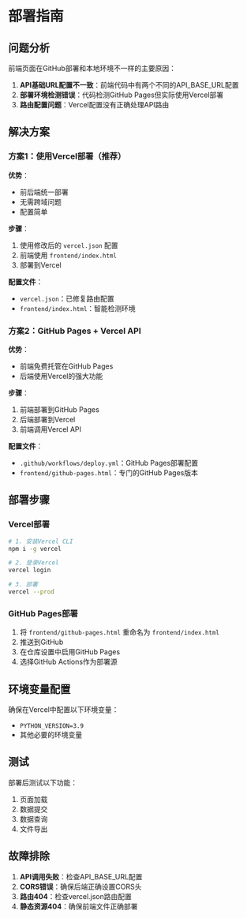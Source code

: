 # 部署指南

## 问题分析

前端页面在GitHub部署和本地环境不一样的主要原因：

1. **API基础URL配置不一致**：前端代码中有两个不同的API_BASE_URL配置
2. **部署环境检测错误**：代码检测GitHub Pages但实际使用Vercel部署
3. **路由配置问题**：Vercel配置没有正确处理API路由

## 解决方案

### 方案1：使用Vercel部署（推荐）

**优势**：
- 前后端统一部署
- 无需跨域问题
- 配置简单

**步骤**：
1. 使用修改后的 `vercel.json` 配置
2. 前端使用 `frontend/index.html`
3. 部署到Vercel

**配置文件**：
- `vercel.json`：已修复路由配置
- `frontend/index.html`：智能检测环境

### 方案2：GitHub Pages + Vercel API

**优势**：
- 前端免费托管在GitHub Pages
- 后端使用Vercel的强大功能

**步骤**：
1. 前端部署到GitHub Pages
2. 后端部署到Vercel
3. 前端调用Vercel API

**配置文件**：
- `.github/workflows/deploy.yml`：GitHub Pages部署配置
- `frontend/github-pages.html`：专门的GitHub Pages版本

## 部署步骤

### Vercel部署
```bash
# 1. 安装Vercel CLI
npm i -g vercel

# 2. 登录Vercel
vercel login

# 3. 部署
vercel --prod
```

### GitHub Pages部署
1. 将 `frontend/github-pages.html` 重命名为 `frontend/index.html`
2. 推送到GitHub
3. 在仓库设置中启用GitHub Pages
4. 选择GitHub Actions作为部署源

## 环境变量配置

确保在Vercel中配置以下环境变量：
- `PYTHON_VERSION=3.9`
- 其他必要的环境变量

## 测试

部署后测试以下功能：
1. 页面加载
2. 数据提交
3. 数据查询
4. 文件导出

## 故障排除

1. **API调用失败**：检查API_BASE_URL配置
2. **CORS错误**：确保后端正确设置CORS头
3. **路由404**：检查vercel.json路由配置
4. **静态资源404**：确保前端文件正确部署
